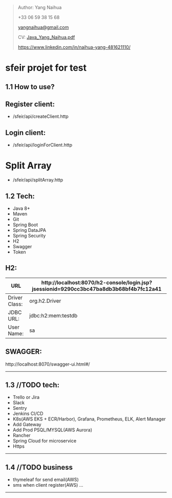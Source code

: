 > Author: Yang Naihua
>
>+33 06 59 38 15 68
>
>yangnaihua@gmail.com
>
> CV: [Java_Yang_Naihua.pdf](./Java_Yang_Naihua.pdf)
>
> https://www.linkedin.com/in/naihua-yang-481621110/
>
# sfeir projet for test

## 1.1 How to use?
## Register client:
- /sfeir/api/createClient.http

## Login client:
- /sfeir/api/loginForClient.http

# Split Array
- /sfeir/api/splitArray.http


## 1.2 Tech:
- Java 8+
- Maven
- Git
- Spring Boot
- Spring DataJPA
- Spring Security
- H2
- Swagger
- Token

## H2:

| URL                                   | http://localhost:8070/h2-console/login.jsp?jsessionid=9290cc3bc47ba8db3b68bf4b7fc12a41                     |
  | ------------------------------------- | ------------------------ |
| Driver Class:                         | org.h2.Driver |
| JDBC URL:                             | jdbc:h2:mem:testdb   |
| User Name:                            | sa    |


## SWAGGER:
http://localhost:8070/swagger-ui.html#/
  
------
## 1.3 //TODO tech:
- Trello or Jira
- Slack
- Sentry
- Jenkins CI/CD
- K8s(AWS EKS + ECR/Harbor), Grafana, Prometheus, ELK, Alert Manager
- Add Gateway
- Add Prod PSQL/MYSQL(AWS Aurora)
- Rancher
- Spring Cloud for microservice
- Https

------
## 1.4 //TODO business
- thymeleaf for send email(AWS)
- sms when client register(AWS)
  ...

------





